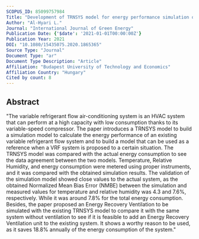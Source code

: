 ```yaml
---
SCOPUS_ID: 85099757984
Title: "Development of TRNSYS model for energy performance simulation of variable refrigerant flow air-conditioning system combined with energy recovery ventilation"
Author: "Al-Hyari L."
Journal: "International Journal of Green Energy"
Publication Date: {'$date': '2021-01-01T00:00:00Z'}
Publication Year: 2021
DOI: "10.1080/15435075.2020.1865365"
Source Type: "Journal"
Document Type: "ar"
Document Type Description: "Article"
Affiliation: "Budapest University of Technology and Economics"
Affiliation Country: "Hungary"
Cited by count: 8
---
```


## Abstract
"The variable refrigerant flow air-conditioning system is an HVAC system that can perform at a high capacity with low consumption thanks to its variable-speed compressor. The paper introduces a TRNSYS model to build a simulation model to calculate the energy performance of an existing variable refrigerant flow system and to build a model that can be used as a reference when a VRF system is proposed to a certain situation. The TRNSYS model was compared with the actual energy consumption to see the data agreement between the two models. Temperature, Relative Humidity, and energy consumption were metered using proper instruments, and it was compared with the obtained simulation results. The validation of the simulation model showed close values to the actual system, as the obtained Normalized Mean Bias Error (NMBE) between the simulation and measured values for temperature and relative humidity was 4.3 and 7.6%, respectively. While it was around 7.8% for the total energy consumption. Besides, the paper proposed an Energy Recovery Ventilation to be simulated with the existing TRNSYS model to compare it with the same system without ventilation to see if it is feasible to add an Energy Recovery Ventilation unit to the existing system. It shows a worthy reason to be used, as it saves 18.8% annually of the energy consumption of the system."
